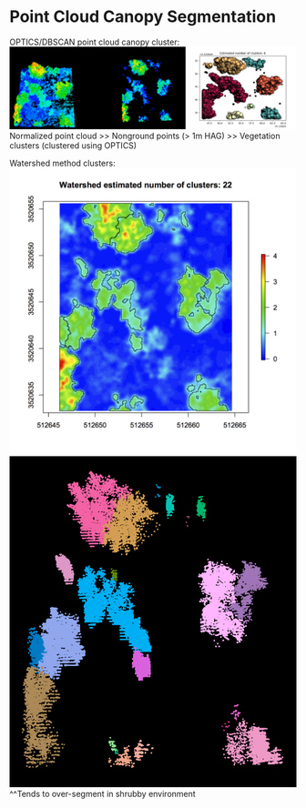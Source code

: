 # Point Cloud Canopy Segmentation

OPTICS/DBSCAN point cloud canopy cluster:
![OPTICS_clusters](figures/point_clusters.png)
Normalized point cloud >> Nonground points (> 1m HAG) >> Vegetation clusters (clustered using OPTICS)

Watershed method clusters:
![Watershed_raster_clusters](figures/tile-11_watershed-clusters.png)
![Watershed_point_clusters](figures/watershed_clustered_points.png)
^^Tends to over-segment in shrubby environment


